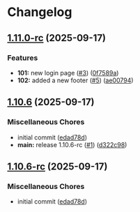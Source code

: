 # Changelog

## [1.11.0-rc](https://github.com/joepaulk/release-please-demo-prerelease/compare/v1.10.6...v1.11.0-rc) (2025-09-17)


### Features

* **101:** new login page ([#3](https://github.com/joepaulk/release-please-demo-prerelease/issues/3)) ([0f7589a](https://github.com/joepaulk/release-please-demo-prerelease/commit/0f7589ab9a4870b07d3e6a472f293572db79445b))
* **102:** added a new footer ([#5](https://github.com/joepaulk/release-please-demo-prerelease/issues/5)) ([ae00794](https://github.com/joepaulk/release-please-demo-prerelease/commit/ae007942bec3bf3c580d61fbf3b97015b4efdc71))

## [1.10.6](https://github.com/joepaulk/release-please-demo-prerelease/compare/v1.10.5...v1.10.6) (2025-09-17)


### Miscellaneous Chores

* initial commit ([edad78d](https://github.com/joepaulk/release-please-demo-prerelease/commit/edad78da57a8568f274e779d9854d1f4c9413a5c))
* **main:** release 1.10.6-rc ([#1](https://github.com/joepaulk/release-please-demo-prerelease/issues/1)) ([d322c98](https://github.com/joepaulk/release-please-demo-prerelease/commit/d322c9890ced99418104a6479c93a66666f663f5))

## [1.10.6-rc](https://github.com/joepaulk/release-please-demo-prerelease/compare/v1.10.5...v1.10.6-rc) (2025-09-17)


### Miscellaneous Chores

* initial commit ([edad78d](https://github.com/joepaulk/release-please-demo-prerelease/commit/edad78da57a8568f274e779d9854d1f4c9413a5c))

